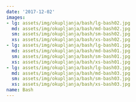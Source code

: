 ```yaml
---
date: '2017-12-02'
images:
- lg: assets/img/okupljanja/bash/lg-bash02.jpg
  md: assets/img/okupljanja/bash/md-bash02.jpg
  sm: assets/img/okupljanja/bash/sm-bash02.jpg
  xs: assets/img/okupljanja/bash/xs-bash02.jpg
- lg: assets/img/okupljanja/bash/lg-bash01.jpg
  md: assets/img/okupljanja/bash/md-bash01.jpg
  sm: assets/img/okupljanja/bash/sm-bash01.jpg
  xs: assets/img/okupljanja/bash/xs-bash01.jpg
- lg: assets/img/okupljanja/bash/lg-bash03.jpg
  md: assets/img/okupljanja/bash/md-bash03.jpg
  sm: assets/img/okupljanja/bash/sm-bash03.jpg
  xs: assets/img/okupljanja/bash/xs-bash03.jpg
name: Bash
---
```


